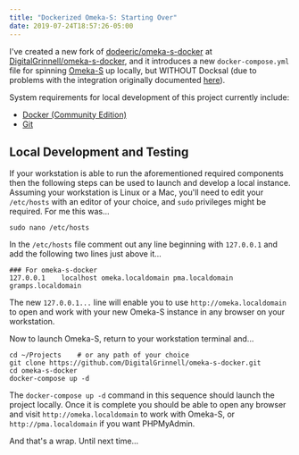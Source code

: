 ```yaml
---
title: "Dockerized Omeka-S: Starting Over"
date: 2019-07-24T18:57:26-05:00
---
```

I've created a new fork of [dodeeric/omeka-s-docker](https://github.com/dodeeric/omeka-s-docker) at [DigitalGrinnell/omeka-s-docker](https://github.com/DigitalGrinnell/omeka-s-docker), and it introduces a new `docker-compose.yml` file for spinning [Omeka-S](https://omeka.org/s/) up locally, but WITHOUT Docksal (due to problems with the integration originally documented [here](https://static.grinnell.edu/blogs/McFateM/posts/019-dockerized-omeka-s/)).

System requirements for local development of this project currently include:

- [Docker (Community Edition)](https://docs.docker.com/install/)
- [Git](https://git-scm.com/book/en/v2/Getting-Started-Installing-Git)

## Local Development and Testing

If your workstation is able to run the aforementioned required components then the following steps can be used to launch and develop a local instance.  Assuming your workstation is Linux or a Mac, you'll need to edit your `/etc/hosts` with an editor of your choice, and `sudo` privileges might be required.  For me this was...

```
sudo nano /etc/hosts
```

In the `/etc/hosts` file comment out any line beginning with `127.0.0.1` and add the following two lines just above it...
```
### For omeka-s-docker
127.0.0.1    localhost omeka.localdomain pma.localdomain gramps.localdomain
```
The new `127.0.0.1...` line will enable you to use `http://omeka.localdomain` to open and work with your new Omeka-S instance in any browser on your workstation.

Now to launch Omeka-S, return to your workstation terminal and...

```
cd ~/Projects    # or any path of your choice
git clone https://github.com/DigitalGrinnell/omeka-s-docker.git
cd omeka-s-docker
docker-compose up -d
```

The `docker-compose up -d` command in this sequence should launch the project locally.  Once it is complete you should be able to open any browser and visit `http://omeka.localdomain` to work with Omeka-S, or `http://pma.localdomain` if you want PHPMyAdmin.

And that's a wrap.  Until next time...
